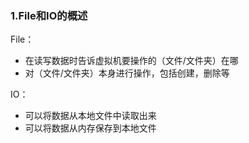 ### 1.File和IO的概述

File：

- 在读写数据时告诉虚拟机要操作的（文件/文件夹）在哪
- 对（文件/文件夹）本身进行操作，包括创建，删除等

IO：

- 可以将数据从本地文件中读取出来
- 可以将数据从内存保存到本地文件